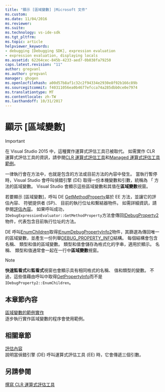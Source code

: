 ```yaml
---
title: "顯示 [區域變數] |Microsoft 文件"
ms.custom: 
ms.date: 11/04/2016
ms.reviewer: 
ms.suite: 
ms.technology: vs-ide-sdk
ms.tgt_pltfrm: 
ms.topic: article
helpviewer_keywords:
- debugging [Debugging SDK], expression evaluation
- expression evaluation, displaying locals
ms.assetid: 62264cec-845b-4233-aed7-0b038fa79250
caps.latest.revision: "11"
author: gregvanl
ms.author: gregvanl
manager: ghogen
ms.openlocfilehash: a00d57b8af1c32c2f94334e2930e8f92b166c89b
ms.sourcegitcommit: f40311056ea0b4677efcca74a285dbb0ce0e7974
ms.translationtype: MT
ms.contentlocale: zh-TW
ms.lasthandoff: 10/31/2017
---
```

# <a name="displaying-locals"></a>顯示 [區域變數]
> [!IMPORTANT]
>  在 Visual Studio 2015 中，這種實作運算式評估工具已被取代。 如需實作 CLR 運算式評估工具的資訊，請參閱[CLR 運算式評估工具](https://github.com/Microsoft/ConcordExtensibilitySamples/wiki/CLR-Expression-Evaluators)和[Managed 運算式評估工具範例](https://github.com/Microsoft/ConcordExtensibilitySamples/wiki/Managed-Expression-Evaluator-Sample)。  
  
 一律執行會在方法中，也就是包含的方法或目前方法的內容中發生。 當執行暫停時，Visual Studio 會呼叫偵錯引擎 (DE) 取得一份本機變數和引數，統稱為 「 方法的區域變數。 Visual Studio 會顯示這些區域變數和其值在**區域變數**視窗。  
  
 若要顯示 [區域變數]，呼叫 DE [GetMethodProperty](../../extensibility/debugger/reference/idebugexpressionevaluator-getmethodproperty.md)屬於 EE 方法，並讓它的評估內容、 符號提供者 (SP)、 目前的執行位址和繫結器物件。 如需詳細資訊，請參閱[評估內容](../../extensibility/debugger/evaluation-context.md)。 如果呼叫成功，`IDebugExpressionEvaluator::GetMethodProperty`方法會傳回[IDebugProperty2](../../extensibility/debugger/reference/idebugproperty2.md)物件，代表包含目前執行位址的方法。  
  
 DE 呼叫[EnumChildren](../../extensibility/debugger/reference/idebugproperty2-enumchildren.md)取得[IEnumDebugPropertyInfo2](../../extensibility/debugger/reference/ienumdebugpropertyinfo2.md)物件，其篩選為傳回唯一的區域變數，並產生一份列舉[DEBUG_PROPERTY_INFO](../../extensibility/debugger/reference/debug-property-info.md)結構。 每個結構會包含名稱、 類型和值的區域變數。 類型和值會儲存為格式化的字串，適用於顯示。 名稱、 類型和值通常會一起在一行中**區域變數**視窗。  
  
> [!NOTE]
>  **快速監看式**和**監看式**視窗也會顯示具有相同格式的名稱、 值和類型的變數。 不過，這些值藉由呼叫中取得[GetPropertyInfo](../../extensibility/debugger/reference/idebugproperty2-getpropertyinfo.md)而不是`IDebugProperty2::EnumChildren`。  
  
## <a name="in-this-section"></a>本章節內容  
 [區域變數的範例實作](../../extensibility/debugger/sample-implementation-of-locals.md)  
 逐步執行實作區域變數的程序會使用範例。  
  
## <a name="related-sections"></a>相關章節  
 [評估內容](../../extensibility/debugger/evaluation-context.md)  
 說明當偵錯引擎 (DE) 呼叫運算式評估工具 (EE) 時，它會傳遞三個引數。  
  
## <a name="see-also"></a>另請參閱  
 [撰寫 CLR 運算式評估工具](../../extensibility/debugger/writing-a-common-language-runtime-expression-evaluator.md)